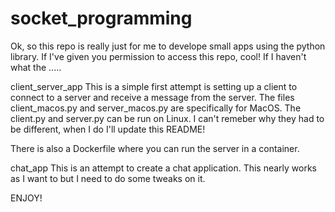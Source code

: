 # socket_programming

Ok, so this repo is really just for me to develope small apps using the python library. If I've given you permission to access
this repo, cool! If I haven't what the .....

client_server_app
This is a simple first attempt is setting up a client to connect to a server and receive a message from the server.
The files client_macos.py and server_macos.py are specifically for MacOS. The client.py and server.py can be run on Linux. 
I can't remeber why they had to be different, when I do I'll update this README!

There is also a Dockerfile where you can run the server in a container. 

chat_app
This is an attempt to create a chat application. This nearly works as I want to but I need to do some tweaks on it.

ENJOY!
